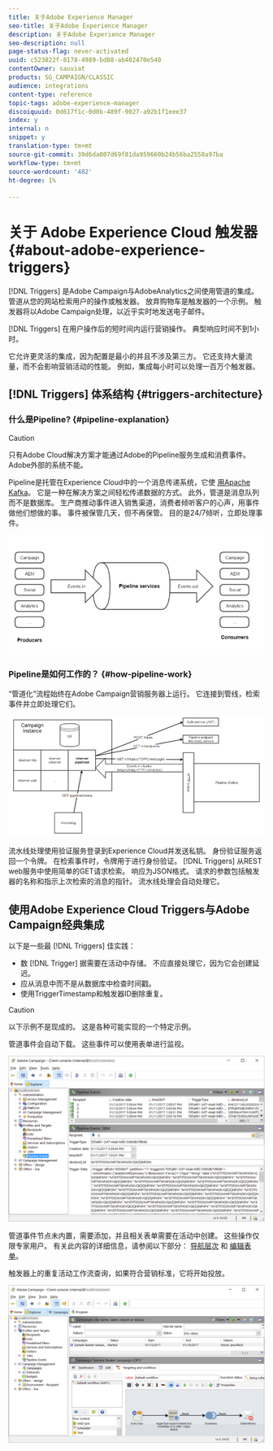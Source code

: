 ```yaml
---
title: 关于Adobe Experience Manager
seo-title: 关于Adobe Experience Manager
description: 关于Adobe Experience Manager
seo-description: null
page-status-flag: never-activated
uuid: c523822f-8178-4989-bd88-ab402470e540
contentOwner: sauviat
products: SG_CAMPAIGN/CLASSIC
audience: integrations
content-type: reference
topic-tags: adobe-experience-manager
discoiquuid: 0d617f1c-0d0b-489f-9027-a92b1f1eee37
index: y
internal: n
snippet: y
translation-type: tm+mt
source-git-commit: 39d6da007d69f81da959660b24b56ba2558a97ba
workflow-type: tm+mt
source-wordcount: '482'
ht-degree: 1%

---
```



# 关于 Adobe Experience Cloud 触发器{#about-adobe-experience-triggers}

[!DNL Triggers] 是Adobe Campaign与AdobeAnalytics之间使用管道的集成。 管道从您的网站检索用户的操作或触发器。 放弃购物车是触发器的一个示例。 触发器将以Adobe Campaign处理，以近乎实时地发送电子邮件。

[!DNL Triggers] 在用户操作后的短时间内运行营销操作。 典型响应时间不到1小时。

它允许更灵活的集成，因为配置是最小的并且不涉及第三方。
它还支持大量流量，而不会影响营销活动的性能。 例如，集成每小时可以处理一百万个触发器。

## [!DNL Triggers] 体系结构 {#triggers-architecture}

### 什么是Pipeline? {#pipeline-explanation}

>[!CAUTION]
>
>只有Adobe Cloud解决方案才能通过Adobe的Pipeline服务生成和消费事件。 Adobe外部的系统不能。

Pipeline是托管在Experience Cloud中的一个消息传递系统，它使 [用Apache Kafka](http://kafka.apache.org/)。 它是一种在解决方案之间轻松传递数据的方式。 此外，管道是消息队列而不是数据库。 生产商推动事件进入销售渠道，消费者倾听客户的心声，用事件做他们想做的事。 事件被保管几天，但不再保管。 目的是24/7倾听，立即处理事件。

![](assets/triggers_1.png)

### Pipeline是如何工作的？ {#how-pipeline-work}

“管道化”流程始终在Adobe Campaign营销服务器上运行。 它连接到管线，检索事件并立即处理它们。

![](assets/triggers_2.png)

流水线处理使用验证服务登录到Experience Cloud并发送私钥。 身份验证服务返回一个令牌。 在检索事件时，令牌用于进行身份验证。 [!DNL Triggers] 从REST web服务中使用简单的GET请求检索。 响应为JSON格式。 请求的参数包括触发器的名称和指示上次检索的消息的指针。 流水线处理会自动处理它。

## 使用Adobe Experience Cloud Triggers与Adobe Campaign经典集成

以下是一些最 [!DNL Triggers] 佳实践：

* 数 [!DNL Trigger] 据需要在活动中存储。 不应直接处理它，因为它会创建延迟。
* 应从消息中而不是从数据库中检查时间戳。
* 使用TriggerTimestamp和触发器ID删除重复。

>[!CAUTION]
>
>以下示例不是现成的。 这是各种可能实现的一个特定示例。

管道事件会自动下载。 这些事件可以使用表单进行监视。

![](assets/triggers_3.png)

管道事件节点未内置，需要添加，并且相关表单需要在活动中创建。 这些操作仅限专家用户。 有关此内容的详细信息，请参阅以下部分： [导航层次](../../configuration/using/about-navigation-hierarchy.md) 和 [编辑表单](../../configuration/using/editing-forms.md)。

触发器上的重复活动工作流查询，如果符合营销标准，它将开始投放。

![](assets/triggers_4.png)
